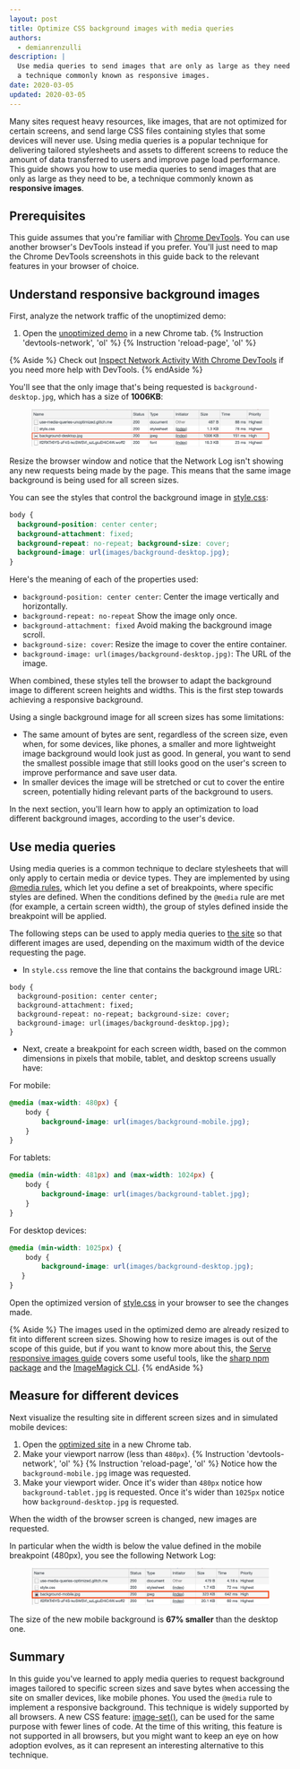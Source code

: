 ```yaml
---
layout: post
title: Optimize CSS background images with media queries
authors:
  - demianrenzulli
description: |
  Use media queries to send images that are only as large as they need to be, 
  a technique commonly known as responsive images.
date: 2020-03-05
updated: 2020-03-05
---
```


Many sites request heavy resources, like images, that are not optimized for certain screens, and send large CSS files containing styles that some devices will never use. Using media queries is a popular technique for delivering tailored stylesheets and assets to different screens to reduce the amount of data transferred to users and improve page load performance. This guide shows you how to use media queries to send images that are only as large as they need to be, a technique commonly known as **responsive images**.

## Prerequisites

This guide assumes that you're familiar with [Chrome DevTools](https://developers.google.com/web/tools/chrome-devtools). You can use another browser's DevTools instead if you prefer. You'll just need to map the Chrome DevTools screenshots in this guide back to the relevant features in your browser of choice.

## Understand responsive background images

First, analyze the network traffic of the unoptimized demo:

1. Open the [unoptimized demo](https://use-media-queries-unoptimized.glitch.me/) in a new Chrome tab.
{% Instruction 'devtools-network', 'ol' %}
{% Instruction 'reload-page', 'ol' %}

{% Aside %}
Check out [Inspect Network Activity With Chrome DevTools](https://developers.google.com/web/tools/chrome-devtools/network/) if you need more help with DevTools.
{% endAside %}

You'll see that the only image that's being requested is `background-desktop.jpg`, which has a size of **1006KB**:

<figure>
  <img src="./cdt-background-unoptimized.png"
       alt="DevTools network trace for the unoptimized background image." class="w-screenshot">
</figure>

Resize the browser window and notice that the Network Log isn't showing any new requests being made by the page. This means that the same image background is being used for all screen sizes.

You can see the styles that control the background image in [style.css](https://use-media-queries-unoptimized.glitch.me/style.css):

```css
body { 
  background-position: center center; 
  background-attachment: fixed; 
  background-repeat: no-repeat; background-size: cover; 
  background-image: url(images/background-desktop.jpg); 
}
```

Here's the meaning of each of the properties used:

- `background-position: center center`: Center the image vertically and horizontally.
- `background-repeat: no-repeat` Show the image only once.
- `background-attachment: fixed` Avoid making the background image scroll.   
- `background-size: cover`: Resize the image to cover the entire container.
- `background-image: url(images/background-desktop.jpg)`: The URL of the image.

When combined, these styles tell the browser to adapt the background image to different screen heights and widths. This is the first step towards achieving a responsive background.

Using a single background image for all screen sizes has some limitations:

- The same amount of bytes are sent, regardless of the screen size, even when, for some devices, like phones, a smaller and more lightweight image background would look just as good. In general, you want to send the smallest possible image that still looks good on the user's screen to improve performance and save user data.
- In smaller devices the image will be stretched or cut to cover the entire screen, potentially hiding relevant parts of the background to users.

In the next section, you'll learn how to apply an optimization to load different background images, according to the user's device.

## Use media queries

Using media queries is a common technique to declare stylesheets that will only apply to certain media or device types. They are implemented by using [@media rules](https://developer.mozilla.org/en-US/docs/Web/CSS/@media), which let you define a set of breakpoints, where specific styles are defined. 
When the conditions defined by the `@media` rule are met (for example, a certain screen width), the group of styles defined inside the breakpoint will be applied.

The following steps can be used to apply media queries to [the site](https://use-media-queries-unoptimized.glitch.me/) so that different images are used, depending on the maximum width of the device requesting the page.

- In `style.css` remove the line that contains the background image URL: 

```css//4
body { 
  background-position: center center; 
  background-attachment: fixed; 
  background-repeat: no-repeat; background-size: cover; 
  background-image: url(images/background-desktop.jpg); 
}
```

- Next, create a breakpoint for each screen width, based on the common dimensions in pixels that mobile, tablet, and desktop screens usually have:

For mobile:

```css
@media (max-width: 480px) {
    body {
        background-image: url(images/background-mobile.jpg);
    }
}
```

For tablets:

```css
@media (min-width: 481px) and (max-width: 1024px) {
    body {
        background-image: url(images/background-tablet.jpg);
    }
}
```

For desktop devices:

```css
@media (min-width: 1025px) {
    body {
	    background-image: url(images/background-desktop.jpg);
   }
}
```

Open the optimized version of [style.css](https://use-media-queries-optimized.glitch.me/style.css) in your browser to see the changes made.

{% Aside %}
The images used in the optimized demo are already resized to fit into different screen sizes. Showing how to resize images is out of the scope of this guide, but if you want to know more about this, the [Serve responsive images guide](https://web.dev/serve-responsive-images/) covers some useful tools, like the [sharp npm package](https://www.npmjs.com/package/sharp) and the [ImageMagick CLI](https://www.imagemagick.org/script/index.php).
{% endAside %}

## Measure for different devices

Next visualize the resulting site in different screen sizes and in simulated mobile devices:

1. Open the [optimized site](https://use-media-queries-optimized.glitch.me/) in a new Chrome tab.
1. Make your viewport narrow (less than `480px`).
{% Instruction 'devtools-network', 'ol' %}
{% Instruction 'reload-page', 'ol' %}
Notice how the `background-mobile.jpg` image was requested.
1. Make your viewport wider. Once it's wider than `480px` notice how `background-tablet.jpg` is requested. Once it's wider than `1025px` notice how `background-desktop.jpg` is requested.

When the width of the browser screen is changed, new images are requested.

In particular when the width is below the value defined in the mobile breakpoint (480px), you see the following Network Log:

<figure>
  <img src="./cdt-background-optimized.png"
       alt="DevTools network trace for the optimized background image." class="w-screenshot">
</figure>

The size of the new mobile background is **67% smaller** than the desktop one.

## Summary

In this guide you've learned to apply media queries to request background images tailored to specific screen sizes and save bytes when accessing the site on smaller devices, like mobile phones.
You used the `@media` rule to implement a responsive background. This technique is widely supported by all browsers. 
A new CSS feature: [image-set()](https://drafts.csswg.org/css-images-4/#image-set-notation), can be used for the same purpose with fewer lines of code. At the time of this writing, this feature is not supported in all browsers, but you might want to keep an eye on how adoption evolves, as it can represent an interesting alternative to this technique.
